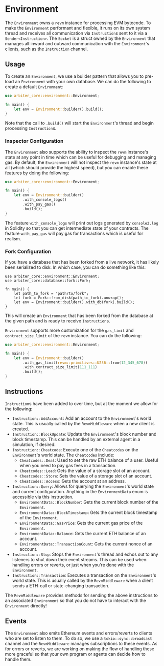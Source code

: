 # Environment
The `Environment` owns a `revm` instance for processing EVM bytecode.
To make the `Environment` performant and flexible, it runs on its own system thread and receives all communication via `Instruction`s sent to it via a `Sender<Instruction>`.
The `Socket` is a struct owned by the `Environment` that manages all inward and outward communication with the `Environment`'s clients, such as the `Instruction` channel.

## Usage
To create an `Environment`, we use a builder pattern that allows you to pre-load an `Environment` with your own database.
We can do the following to create a default `Environment`:
```rust
use arbiter_core::environment::Environment;

fn main() {
    let env = Environment::builder().build();
}
```
Note that the call to `.build()` will start the `Environment`'s thread and begin processing `Instruction`s.

### Inspector Configuration
The `Environment` also supports the ability to inspect the `revm` instance's state at any point in time which can be useful for debugging and managing gas.
By default, the `Environment` will not inspect the `revm` instance's state at all (which should provide the highest speed), but you can enable these features by doing the following:
```rust
use arbiter_core::environment::Environment;

fn main() {
    let env = Environment::builder()
        .with_console_logs()
        .with_pay_gas()
        .build();
}
```
The feature `with_console_logs` will print out logs generated by `console2.log` in Solidity so that you can get intermediate state of your contracts. 
The feature `with_pay_gas` will pay gas for transactions which is useful for realism.

### Fork Configuration
If you have a database that has been forked from a live network, it has likely been serialized to disk.
In which case, you can do something like this:
```rust, ignore
use arbiter_core::environment::Environment;
use arbiter_core::database::fork::Fork;

fn main() {
    let path_to_fork = "path/to/fork";
    let fork = Fork::from_disk(path_to_fork).unwrap();
    let env = Environment::builder().with_db(fork).build();
}
```
This will create an `Environment` that has been forked from the database at the given path and is ready to receive `Instruction`s.

`Environment` supports more customization for the `gas_limit` and `contract_size_limit` of the `revm` instance. 
You can do the following:
```rust
use arbiter_core::environment::Environment;

fn main() {
    let env = Environment::builder()
        .with_gas_limit(revm::primitives::U256::from(12_345_678))
        .with_contract_size_limit(111_111)
        .build();
}
```

## Instructions
`Instruction`s have been added to over time, but at the moment we allow for the following:
- `Instruction::AddAccount`: Add an account to the `Environment`'s world state. This is usually called by the `RevmMiddleware` when a new client is created.
- `Instruction::BlockUpdate`: Update the `Environment`'s block number and block timestamp. This can be handled by an external agent in a simulation, if desired.
- `Instruction::Cheatcode`: Execute one of the `Cheatcodes` on the `Environment`'s world state. 
The `Cheatcodes` include:
    - `Cheatcodes::Deal`: Used to set the raw ETH balance of a user. Useful when you need to pay gas fees in a transaction.
    - `Cheatcodes::Load`: Gets the value of a storage slot of an account. 
    - `Cheatcodes::Store`: Sets the value of a storage slot of an account.
    - `Cheatcodes::Access`: Gets the account at an address.
- `Instruction::Query`: Allows for querying the `Environment`'s world state and current configuration. Anything in the `EnvironmentData` enum is accessible via this instruction.
    - `EnvironmentData::BlockNumber`: Gets the current block number of the `Environment`.
    - `EnvironmentData::BlockTimestamp`: Gets the current block timestamp of the `Environment`.
    - `EnvironmentData::GasPrice`: Gets the current gas price of the `Environment`.
    - `EnvironmentData::Balance`: Gets the current ETH balance of an account.
    - `EnvironmentData::TransactionCount`: Gets the current nonce of an account.
- `Instruction::Stop`: Stops the `Environment`'s thread and echos out to any listeners to shut down their event streams. This can be used when handling errors or reverts, or just when you're done with the `Environment`.
- `Instruction::Transaction`: Executes a transaction on the `Environment`'s world state. This is usually called by the `RevmMiddleware` when a client sends a ETH-call or state-changing transaction.

The `RevmMiddleware` provides methods for sending the above instructions to an associated `Environment` so that you do not have to interact with the `Environment` directly!

## Events
The `Environment` also emits Ethereum events and errors/reverts to clients who are set to listen to them. 
To do so, we use a `tokio::sync::broadcast` channel and the `RevmMiddleware` manages subscriptions to these events.
As for errors or reverts, we are working on making the flow of handling these more graceful so that your own program or agents can decide how to handle them.
